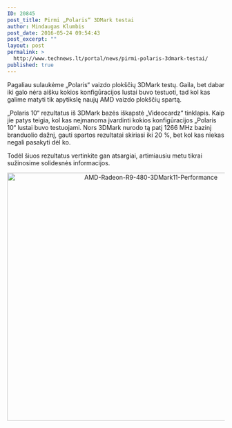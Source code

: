 ```yaml
---
ID: 20845
post_title: Pirmi „Polaris“ 3DMark testai
author: Mindaugas Klumbis
post_date: 2016-05-24 09:54:43
post_excerpt: ""
layout: post
permalink: >
  http://www.technews.lt/portal/news/pirmi-polaris-3dmark-testai/
published: true
---
```

Pagaliau sulaukėme „Polaris“ vaizdo plokščių 3DMark testų. Gaila, bet dabar iki galo nėra aišku kokios konfigūracijos lustai buvo testuoti, tad kol kas galime matyti tik apytikslę naujų AMD vaizdo plokščių spartą.

„Polaris 10“ rezultatus iš 3DMark bazės iškapstė „Videocardz“ tinklapis. Kaip jie patys teigia, kol kas neįmanoma įvardinti kokios konfigūracijos „Polaris 10“ lustai buvo testuojami. Nors 3DMark nurodo tą patį 1266 MHz bazinį branduolio dažnį, gauti spartos rezultatai skiriasi iki 20 %, bet kol kas niekas negali pasakyti dėl ko.

Todėl šiuos rezultatus vertinkite gan atsargiai, artimiausiu metu tikrai sužinosime solidesnės informacijos.
<p style="text-align: center;"><a href="http://www.technews.lt/portal/wp-content/uploads/2016/05/AMD-Radeon-R9-480-3DMark11-Performance.png"><img class="alignnone wp-image-20846" src="http://www.technews.lt/portal/wp-content/uploads/2016/05/AMD-Radeon-R9-480-3DMark11-Performance-800x706.png" alt="AMD-Radeon-R9-480-3DMark11-Performance" width="650" height="574" /></a></p>